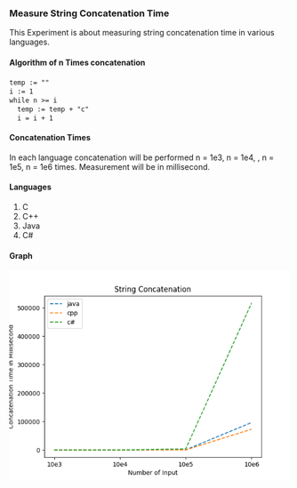 ### Measure String Concatenation Time
This Experiment is about measuring string concatenation time in various languages.   
#### Algorithm of n Times concatenation
    temp := "" 
    i := 1
    while n >= i 
      temp := temp + "c"
      i = i + 1

#### Concatenation Times 
In each language concatenation will be performed n = 1e3, n = 1e4, , n = 1e5, n = 1e6 times. Measurement will be in millisecond.  

#### Languages 
1. C
2. C++
3. Java
4. C#

#### Graph 
<p align="center">
  <img src="https://github.com/Arinmis/cse-akdeniz/blob/main/fall-2021/data-structures/experiments/ex-1/docs/graph.png" alt="graph">
</p>
